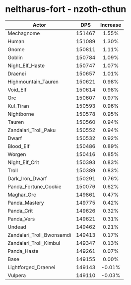 # neltharus-fort - nzoth-cthun
| Actor | DPS | Increase |
|---|:---:|:---:|
|Mechagnome|151467|1.55%|
|Human|151089|1.30%|
|Gnome|150811|1.11%|
|Goblin|150784|1.09%|
|Night_Elf_Haste|150747|1.07%|
|Draenei|150657|1.01%|
|Highmountain_Tauren|150621|0.98%|
|Void_Elf|150614|0.98%|
|Orc|150607|0.97%|
|Kul_Tiran|150593|0.96%|
|Nightborne|150578|0.95%|
|Tauren|150560|0.94%|
|Zandalari_Troll_Paku|150552|0.94%|
|Dwarf|150532|0.92%|
|Blood_Elf|150486|0.89%|
|Worgen|150416|0.85%|
|Night_Elf_Crit|150393|0.83%|
|Troll|150389|0.83%|
|Dark_Iron_Dwarf|150291|0.76%|
|Panda_Fortune_Cookie|150076|0.62%|
|Maghar_Orc|149861|0.47%|
|Panda_Mastery|149775|0.42%|
|Panda_Crit|149626|0.32%|
|Panda_Vers|149621|0.31%|
|Undead|149462|0.21%|
|Zandalari_Troll_Bwonsamdi|149413|0.17%|
|Zandalari_Troll_Kimbul|149347|0.13%|
|Panda_Haste|149261|0.07%|
|Base|149155|0.00%|
|Lightforged_Draenei|149143|-0.01%|
|Vulpera|149110|-0.03%|
